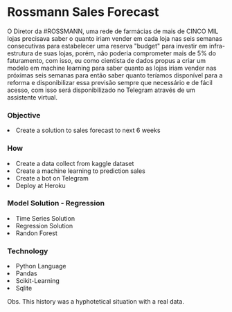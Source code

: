 <h1>Rossmann Sales Forecast</h1>


<p>O Diretor da #ROSSMANN, uma rede de farmácias de mais de CINCO MIL lojas precisava saber o quanto iriam vender em cada loja nas seis semanas consecutivas para estabelecer uma reserva "budget" para investir em infra-estrutura de suas lojas, porém, não poderia comprometer mais de 5% do faturamento, com isso, eu como cientista de dados propus a criar um modelo em machine learning para saber quanto as lojas iriam vender nas próximas seis semanas para então saber quanto teríamos disponível para a reforma e disponibilizar essa previsão sempre que necessário e de fácil acesso, com isso será disponibilizado no Telegram através de um assistente virtual.<p>

<h3>Objective</h3>
    <li>Create a solution to sales forecast to next 6 weeks</li>

<h3>How</h3>
    <li>Create a data collect from kaggle dataset</li>
    <li>Create a machine learning to prediction sales</li>
    <li>Create a bot on Telegram</li>
    <li>Deploy at Heroku</li>

<h3>Model Solution - Regression</h3>
    <li>Time Series Solution</li>
    <li>Regression Solution</li>
    <li>Randon Forest</li>

<h3>Technology</h3>
    <li>Python Language</li>
    <li>Pandas</li>
    <li>Scikit-Learning</li>
    <li>Sqlite</li>
    

Obs. This history was a hyphotetical situation with a real data.
